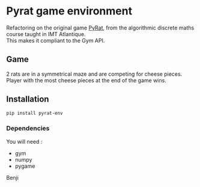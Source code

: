 # Pyrat game environment
Refactoring on the original game [PyRat](https://github.com/vgripon/PyRat), from the algorithmic discrete maths course taught in IMT Atlantique.  
This makes it compliant to the Gym API.

## Game
2 rats are in a symmetrical maze and are competing for cheese pieces.  
Player with the most cheese pieces at the end of the game wins.

## Installation 
```bash
pip install pyrat-env
```


### Dependencies
You will need :  
* gym
* numpy
* pygame

Benji